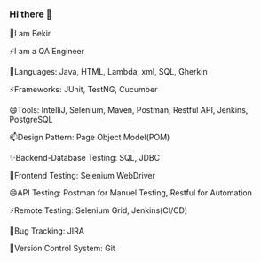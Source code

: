 ### Hi there 👋

🔭I am Bekir 
 
⚡I am a QA Engineer

🌱Languages: Java, HTML, Lambda, xml, SQL, Gherkin

⚡Frameworks: JUnit, TestNG, Cucumber

😄Tools: IntelliJ, Selenium, Maven, Postman, Restful API, Jenkins, PostgreSQL

📫Design Pattern: Page Object Model(POM)

✨Backend-Database Testing: SQL, JDBC

🌱Frontend Testing: Selenium WebDriver

😄API Testing: Postman for Manuel Testing, Restful for Automation

⚡Remote Testing: Selenium Grid, Jenkins(CI/CD)

🔭Bug Tracking: JIRA

🌱Version Control System: Git


